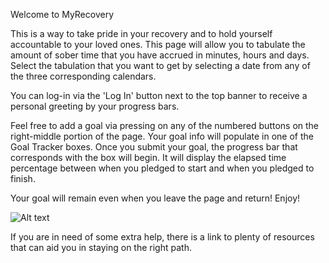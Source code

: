 Welcome to MyRecovery

This is a way to take pride in your recovery and to hold yourself accountable to your loved ones. This page will allow you to tabulate the amount of sober time that you have accrued in minutes, hours and days. Select the tabulation that you want to get by selecting a date from any of the three corresponding calendars.

You can log-in via the 'Log In' button next to the top banner to receive a personal greeting by your progress bars. 

Feel free to add a goal via pressing on any of the numbered buttons on the right-middle portion of the page. Your goal info will populate in one of the Goal Tracker boxes. Once you submit your goal, the progress bar that corresponds with the box will begin. It will display the elapsed time percentage between when you pledged to start and when you pledged to finish. 

Your goal will remain even when you leave the page and return! Enjoy!


![Alt text](https://github.com/TSPeterson206/Quarter-1-project/blob/master/screenshot.pngc"Screenshot")























If you are in need of some extra help, there is a link to plenty of resources that can aid you in staying on the right path. 
